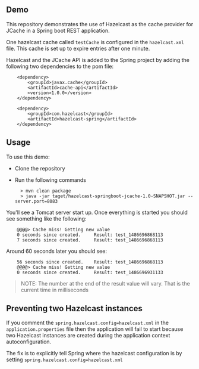 ## Demo

This repository demonstrates the use of Hazelcast as the cache provider for JCache in a Spring boot REST application.

One hazelcast cache called `testCache` is configured in the `hazelcast.xml` file. This cache is set up to expire entries 
after one minute. 

Hazelcast and the JCache API is added to the Spring project by adding the following two dependencies to the pom file:

        <dependency>
            <groupId>javax.cache</groupId>
            <artifactId>cache-api</artifactId>
            <version>1.0.0</version>
        </dependency>

        <dependency>
            <groupId>com.hazelcast</groupId>
            <artifactId>hazelcast-spring</artifactId>
        </dependency>

## Usage

To use this demo:

* Clone the repository
* Run the following commands

        > mvn clean package
        > java -jar taget/hazelcast-springboot-jcache-1.0-SNAPSHOT.jar --server.port=8083

You'll see a Tomcat server start up. Once everything is started you should see something like the following:

        @@@@> Cache miss! Getting new value
        0 seconds since created. 	 Result: test_1486696868113
        7 seconds since created. 	 Result: test_1486696868113


Around 60 seconds later you should see:
        
        56 seconds since created. 	 Result: test_1486696868113
        @@@@> Cache miss! Getting new value
        0 seconds since created. 	 Result: test_1486696931133


> NOTE: The number at the end of the result value will vary. That is the current time in milliseconds

## Preventing two Hazelcast instances

If you comment the `spring.hazelcast.config=hazelcast.xml` in the `application.properties` file then the application will 
fail to start because two Hazelcast instances are created during the application context autoconfiguration.

The fix is to explicitly tell Spring where the hazelcast configuration is by setting `spring.hazelcast.config=hazelcast.xml`
